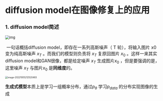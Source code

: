 # diffusion model在图像修复上的应用

### 1. diffusion model简述

<img src="https://pic3.zhimg.com/80/v2-42181e6098a90635a05cfeb1c1091afe_720w.webp" alt="img" style="zoom:80%;" />

​		一句话概括diffusion model，即存在一系列高斯噪声（ T 轮），将输入图片 x0 变为纯高斯噪声 $x_T$ 。而我们的模型则负责将 $x_T$ 复原回图片 $x_0$ 。这样一来其实diffusion model和GAN很像，都是给定噪声 $x_T$ 生成图片$x_0$  ，但是要强调的是，这里噪声 $x_T$  与图片$x_0$ 是**同维度**的。

<img src="H:\files\python_file\paper_reading\image inpainting\pic\diffusion_model1.png" alt="image-20221005212520483" style="zoom:50%;" />

**生成式模型**本质上是学习一组概率分布，通过$p_\theta$ 学习$p_{data}$ 的分布实现图像的生成

 

